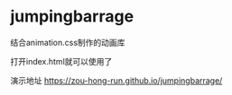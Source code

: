 # jumpingbarrage
结合animation.css制作的动画库

打开index.html就可以使用了

演示地址
https://zou-hong-run.github.io/jumpingbarrage/
